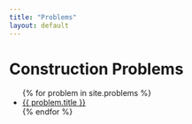 ```yaml
---
title: "Problems"
layout: default
---
```


# Construction Problems

<ul>
  {% for problem in site.problems %}
    <li><a href="{{ problem.url }}">{{ problem.title }}</a></li>
  {% endfor %}
</ul>